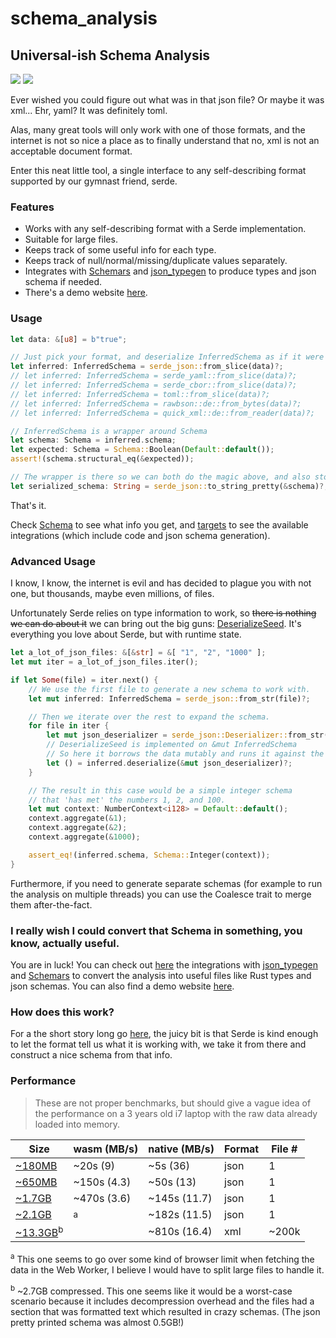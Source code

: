 # schema_analysis

## Universal-ish Schema Analysis

[![](https://img.shields.io/crates/v/schema_analysis.svg)](https://crates.io/crates/schema_analysis)
[![](https://docs.rs/schema_analysis/badge.svg)](https://docs.rs/schema_analysis/)

Ever wished you could figure out what was in that json file? Or maybe it was xml... Ehr, yaml?
It was definitely toml.

Alas, many great tools will only work with one of those formats, and the internet is not so
nice a place as to finally understand that no, xml is not an acceptable document format.

Enter this neat little tool, a single interface to any self-describing format supported by
our gymnast friend, serde.

### Features

- Works with any self-describing format with a Serde implementation.
- Suitable for large files.
- Keeps track of some useful info for each type.
- Keeps track of null/normal/missing/duplicate values separately.
- Integrates with [Schemars](https://github.com/GREsau/schemars) and 
  [json_typegen](https://github.com/evestera/json_typegen) to produce types and json schema if needed.
- There's a demo website [here](https://schema-analysis.com/).

### Usage

```rust
let data: &[u8] = b"true";

// Just pick your format, and deserialize InferredSchema as if it were a normal type.
let inferred: InferredSchema = serde_json::from_slice(data)?;
// let inferred: InferredSchema = serde_yaml::from_slice(data)?;
// let inferred: InferredSchema = serde_cbor::from_slice(data)?;
// let inferred: InferredSchema = toml::from_slice(data)?;
// let inferred: InferredSchema = rawbson::de::from_bytes(data)?;
// let inferred: InferredSchema = quick_xml::de::from_reader(data)?;

// InferredSchema is a wrapper around Schema
let schema: Schema = inferred.schema;
let expected: Schema = Schema::Boolean(Default::default());
assert!(schema.structural_eq(&expected));

// The wrapper is there so we can both do the magic above, and also store the data for later
let serialized_schema: String = serde_json::to_string_pretty(&schema)?;
```

That's it.

Check [Schema](https://docs.rs/schema_analysis/latest/schema_analysis/enum.Schema.html) 
to see what info you get, and [targets](https://github.com/QuartzLibrary/schema_analysis/blob/HEAD/schema_analysis/src/targets) 
to see the available integrations (which include code and json schema generation).

### Advanced Usage

I know, I know, the internet is evil and has decided to plague you with not one, but thousands,
maybe even millions, of files.

Unfortunately Serde relies on type information to work, so ~~there is nothing we can do about it~~
we can bring out the big guns: [DeserializeSeed](https://docs.serde.rs/serde/de/trait.DeserializeSeed.html).
It's everything you love about Serde, but with runtime state.

```rust
let a_lot_of_json_files: &[&str] = &[ "1", "2", "1000" ];
let mut iter = a_lot_of_json_files.iter();

if let Some(file) = iter.next() {
    // We use the first file to generate a new schema to work with.
    let mut inferred: InferredSchema = serde_json::from_str(file)?;

    // Then we iterate over the rest to expand the schema.
    for file in iter {
        let mut json_deserializer = serde_json::Deserializer::from_str(file);
        // DeserializeSeed is implemented on &mut InferredSchema
        // So here it borrows the data mutably and runs it against the deserializer.
        let () = inferred.deserialize(&mut json_deserializer)?;
    }

    // The result in this case would be a simple integer schema
    // that 'has met' the numbers 1, 2, and 100.
    let mut context: NumberContext<i128> = Default::default();
    context.aggregate(&1);
    context.aggregate(&2);
    context.aggregate(&1000);

    assert_eq!(inferred.schema, Schema::Integer(context));
}
```

Furthermore, if you need to generate separate schemas (for example to run the analysis on multiple
threads) you can use the Coalesce trait to merge them after-the-fact.

### I really wish I could convert that Schema in something, you know, actually useful.

You are in luck! You can check out [here](https://github.com/QuartzLibrary/schema_analysis/blob/HEAD/schema_analysis/src/targets) 
the integrations with [json_typegen](https://github.com/evestera/json_typegen) and [Schemars](https://github.com/GREsau/schemars) 
to convert the analysis into useful files like Rust types and json schemas.
You can also find a demo website [here](https://schema-analysis.com/).

### How does this work?

For a the short story long go [here](https://docs.rs/schema_analysis/latest/schema_analysis/analysis/index.html), 
the juicy bit is that Serde is kind enough to let the format tell us what it is working with, 
we take it from there and construct a nice schema from that info.

### Performance

> These are not proper benchmarks, but should give a vague idea of the performance on a 3 years old i7 laptop with the raw data already loaded into memory.

| Size                  | wasm (MB/s)  | native (MB/s) | Format | File # |
| --------------------- | ------------ | ------------- | ------ | ------ |
| [~180MB]              | ~20s (9)     | ~5s (36)      | json   | 1      |
| [~650MB]              | ~150s (4.3)  | ~50s (13)     | json   | 1      |
| [~1.7GB]              | ~470s (3.6)  | ~145s (11.7)  | json   | 1      |
| [~2.1GB]              | <sup>a</sup> | ~182s (11.5)  | json   | 1      |
| [~13.3GB]<sup>b</sup> |              | ~810s (16.4)  | xml    | ~200k  |

<sup>a</sup> This one seems to go over some kind of browser limit when fetching the data in the Web Worker, I believe I would have to split large files to handle it.

<sup>b</sup> ~2.7GB compressed. This one seems like it would be a worst-case scenario because it includes decompression overhead and the files had a section that was formatted text which resulted in crazy schemas. (The json pretty printed schema was almost 0.5GB!)


[~180MB]: https://github.com/zemirco/sf-city-lots-json/blob/master/citylots.json
[~650MB]: https://catalog.data.gov/dataset/forestry-planting-spaces
[~1.7GB]: https://catalog.data.gov/dataset/nys-thruway-origin-and-destination-points-for-all-vehicles-15-minute-intervals-2018-q4
[~2.1GB]: https://catalog.data.gov/dataset/turnstile-usage-data-2016
[~13.3GB]: https://ftp.ncbi.nlm.nih.gov/pub/pmc/oa_bulk/